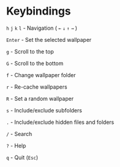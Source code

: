 # Keybindings

`h` `j` `k` `l` - Navigation ( `←` `↓` `↑` `→` )

`Enter` - Set the selected wallpaper

`g` - Scroll to the top

`G` - Scroll to the bottom

`f` - Change wallpaper folder

`r` - Re-cache wallpapers

`R` - Set a random wallpaper

`s` - Include/exclude subfolders

`.` - Include/exclude hidden files and folders

`/` - Search

`?` - Help

`q` - Quit (`Esc`)
